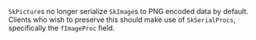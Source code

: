 `SkPicture`s no longer serialize `SkImage`s to PNG encoded data by default. Clients who wish to
preserve this should make use of `SkSerialProcs`, specifically the `fImageProc` field.